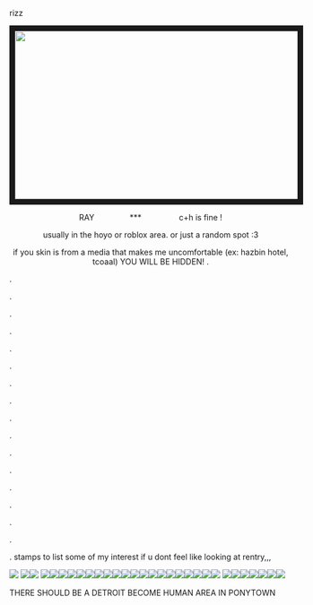 rizz

<p align="center">
<img src="https://file.garden/ZuZ2lbGXMH8X3xdK/whoop.gif" width="600" height="300" border="10"/>
</p>
<p align="center">
RAY‎ ‎ ‎ ‎ ‎ ‎ ‎ ‎ ‎ ‎ ‎ ‎ ‎ ‎ ‎ ‎ ‎*** ‎ ‎ ‎ ‎ ‎ ‎ ‎ ‎ ‎ ‎ ‎ ‎ ‎ ‎ ‎ ‎ c+h is fine !
<p align="center">
usually in the hoyo or roblox area. or just a random spot :3
<p align="center">
if you skin is from a media that makes me uncomfortable (ex: hazbin hotel, tcoaal) YOU WILL BE HIDDEN!
  .
  
  .
  
  .
  
  .
  
  .
  
  .
  
  .
  
  .
  
  .
  
  .
  
  .
  
  .
  
  .
  
  .
  
  .
  
  .

  .
  
  .
stamps to list some of my interest if u dont feel like looking at rentry,,,

![](https://64.media.tumblr.com/7f0f29206a6ec17c7670a69cd40b0478/91bb6b623c07e82c-11/s100x200/9357f1a3622904efa208fede3030fcb00a552b70.gifv)
![](https://64.media.tumblr.com/8eefa88953b55f47124d039097b44aa6/0a844093c4702aee-c0/s100x200/33a28a8c74e3060519acf53a0cdb67ce16fe408b.gifv)![](https://64.media.tumblr.com/a2e781d97fac40f1c02bc0bf5eadf04a/0a844093c4702aee-c1/s100x200/d02e796092fde4aa939e8ba7f83b2b7c8ec88aaf.gifv)
![](https://64.media.tumblr.com/d6fb9b4f2da65679ebc8fe4d1d99381f/f07ec2248f381375-19/s100x200/925031df32169f8263cd606794a2d039591bb410.gifv)![](https://64.media.tumblr.com/8ea6a8c9397e2997fe35802661320be4/23e83896a48037ad-a3/s100x200/f7833a39be9d12864053a1bd8864dce0aae06bc6.jpg)![](https://64.media.tumblr.com/03cac4c4f9240a24947811bab0f235d0/2adcf2b90ab0737f-4c/s100x200/cc4dbf2b6d855ebfd26eead5311b727011c746e0.gifv)![](https://64.media.tumblr.com/39318bd95c00a1a6bef11a2884f95f01/a58857c341b78289-47/s100x200/300113a2f9ef7f79156dfc57249f28d638210931.gifv)![](https://64.media.tumblr.com/da5b0b0d18c21a7ffc57e49ee339412e/f876a992e9b16b9b-18/s100x200/01b1c88fedb7d5018aa46cf7e1ea7556004059ec.gifv)![](https://64.media.tumblr.com/fdac7e16f2cdd2832a000e1950ccf868/0f36c02fcf827d35-2e/s100x200/12a90bd40b335a25361e48c903bc34f2c5b61c04.gifv)![](https://64.media.tumblr.com/af6d000ad66719846a6606c514f81535/04bd1670dcb23b8a-24/s100x200/146622b5c9d90f199a884179379ea20ab6490593.gifv)![](https://64.media.tumblr.com/37340b43ebeb03f7810b9e519847fbfd/33ec4104a23db0d4-a6/s250x400/3fd130c860ecb6c41bff64427a3092b3fb8ce7e7.webp)![](https://64.media.tumblr.com/a35ec30638a6c953efcff6cc98867312/33ec4104a23db0d4-b5/s100x200/44141a4ea75a7ce7a04ced9d95c6baf170438934.gifv)![](https://64.media.tumblr.com/a32b7e6309af4f8c34c6f9379377eb8e/164fef06ca1e114b-5f/s100x200/3434aec7544e4df139066fc93d01259d412f0045.gifv)![](https://64.media.tumblr.com/bfaff8946f9f639ded273e3d0c6f2caa/64fd72d872061a87-30/s250x400/d05d0c1e3e2b774e2cb4abb69507bcd2369bf18d.gifv)![](https://64.media.tumblr.com/e46000f5497361f3410109ac2fdb0c86/f902fe30877235e8-16/s100x200/1125f6390595dde485306349bd95ae99402c5ef1.gifv)![](https://64.media.tumblr.com/003748ee989ec6c9b4a4ad6f9569e93c/f902fe30877235e8-85/s100x200/947fb59fd0aa1eeeb0230980be0fee688b7498f8.gifv)![](https://64.media.tumblr.com/252532f3162414b9e1cb1e90ef9128b1/a275af98f60f2295-ff/s250x400/15b1dbd1ba3bc669cc7a0bfaba8470626c0b9c93.gifv)![](https://64.media.tumblr.com/614ac0a47b50a4dd1042f1cf71d6d32e/f4d186d4210bac24-b1/s100x200/1dace9023c3ad3fea3e5f03eeafa383dda227b4f.gifv)![](https://64.media.tumblr.com/b6e102077291b7ca1ad7213ecdbc2192/d8e718320e888f62-54/s250x400/70368a2fda320bb4fc0476c19765ec4606cbe9f1.pnj)![](https://64.media.tumblr.com/aded84ad3f7f918f1065d81fbbde1e52/6c02469fe7b36bc5-3e/s100x200/c056b2fdba884c45007918178f5a0044541b52e1.gifv)![](https://64.media.tumblr.com/02d7a77949821e07b621e9802a200e46/090d4fdcf0be8032-d4/s100x200/7eb86c547a4ee0019eaea44f0917d335cef4235a.gifv)![](https://64.media.tumblr.com/0e73a95008515281e59a021e2b032b76/6c02469fe7b36bc5-b9/s100x200/c49a188c7e5e45848618af40f198991a97b98711.gifv)![](https://files.catbox.moe/9nuf6v.jpg)
![](https://64.media.tumblr.com/2b4ca5805de53f643f6561de1ee74996/392e421b024fad25-31/s100x200/5d8faa09343b63f72fea91b2b61923fd5dc480bf.gifv)![](https://file.garden/ZuZ2lbGXMH8X3xdK/ezgif.com-resize.png)![](https://64.media.tumblr.com/06396a3aba935b88c72d980d6018778d/a9a7655732edd5c6-2e/s100x200/cdeaecf8e6a63048c15632a50a11a6ee04c33d88.gifv)![](https://64.media.tumblr.com/c00317ac54f8015184d21787c8b7010e/bad77b30b3ba189f-17/s100x200/1a36548941f866f7550e7c14f5e5d5904925df6d.gifv)![](https://64.media.tumblr.com/2268c6bfbae2710f3acdebfc3519b45c/26dfb3a33567794c-2f/s100x200/a11db4ee167eabebae889986f339accecfe1bd12.gifv)![](https://64.media.tumblr.com/7a318bde1ff6249ca34e021c415844b2/33a74576316e8805-73/s100x200/95182041b0fbb868109e6ca217615a838722a6f9.gifv)![](https://64.media.tumblr.com/9bac15ab7d33314f3b737584a8cd755a/d079a0eca9d11bc3-0d/s250x400/35b70ae785b4167d4de127137716debb4b4dffa9.gifv)

THERE SHOULD BE A DETROIT BECOME HUMAN AREA IN PONYTOWN
